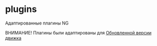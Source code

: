 # plugins
 Адаптированные плагины NG
 
 ВНИМАНИЕ!
 Плагины были адаптированы для [Обновленной версии движка](https://github.com/KachalkinGeorg/gkcms)
